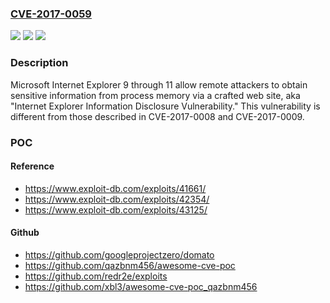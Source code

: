### [CVE-2017-0059](https://cve.mitre.org/cgi-bin/cvename.cgi?name=CVE-2017-0059)
![](https://img.shields.io/static/v1?label=Product&message=Internet%20Explorer&color=blue)
![](https://img.shields.io/static/v1?label=Version&message=n%2Fa&color=blue)
![](https://img.shields.io/static/v1?label=Vulnerability&message=Information%20Disclosure&color=brighgreen)

### Description

Microsoft Internet Explorer 9 through 11 allow remote attackers to obtain sensitive information from process memory via a crafted web site, aka "Internet Explorer Information Disclosure Vulnerability." This vulnerability is different from those described in CVE-2017-0008 and CVE-2017-0009.

### POC

#### Reference
- https://www.exploit-db.com/exploits/41661/
- https://www.exploit-db.com/exploits/42354/
- https://www.exploit-db.com/exploits/43125/

#### Github
- https://github.com/googleprojectzero/domato
- https://github.com/qazbnm456/awesome-cve-poc
- https://github.com/redr2e/exploits
- https://github.com/xbl3/awesome-cve-poc_qazbnm456

